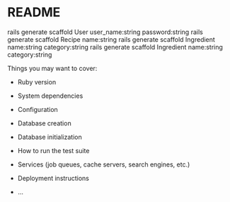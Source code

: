 # README

rails generate scaffold User user_name:string password:string
rails generate scaffold Recipe name:string
rails generate scaffold Ingredient name:string category:string
rails generate scaffold Ingredient name:string category:string


Things you may want to cover:

* Ruby version

* System dependencies

* Configuration

* Database creation

* Database initialization

* How to run the test suite

* Services (job queues, cache servers, search engines, etc.)

* Deployment instructions

* ...
